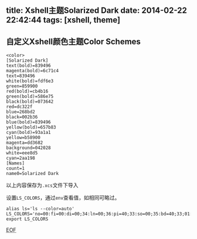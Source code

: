 title: Xshell主题Solarized Dark
date: 2014-02-22 22:42:44
tags: [xshell, theme]
---

## 自定义Xshell颜色主题Color Schemes

	<color>
	[Solarized Dark]
	text(bold)=839496
	magenta(bold)=6c71c4
	text=839496
	white(bold)=fdf6e3
	green=859900
	red(bold)=cb4b16
	green(bold)=586e75
	black(bold)=073642
	red=dc322f
	blue=268bd2
	black=002b36
	blue(bold)=839496
	yellow(bold)=657b83
	cyan(bold)=93a1a1
	yellow=b58900
	magenta=dd3682
	background=042028
	white=eee8d5
	cyan=2aa198
	[Names]
	count=1
	name0=Solarized Dark

以上内容保存为`.xcs`文件下导入

设置`LS_COLORS`，通过`env`查看值，如相同可略过。

	alias ls='ls --color=auto'
	LS_COLORS='no=00:fi=00:di=00;34:ln=00;36:pi=40;33:so=00;35:bd=40;33;01:cd=40;33;01:or=01;05;37;41:mi=01;05;37;41:ex=00;32:*.cmd=00;32:*.exe=00;32:*.com=00;32:*.btm=00;32:*.bat=00;32:*.sh=00;32:*.csh=00;32:*.tar=00;31:*.tgz=00;31:*.arj=00;31:*.taz=00;31:*.lzh=00;31:*.zip=00;31:*.z=00;31:*.Z=00;31:*.gz=00;31:*.bz2=00;31:*.bz=00;31:*.tz=00;31:*.rpm=00;31:*.cpio=00;31:*.jpg=00;35:*.gif=00;35:*.bmp=00;35:*.xbm=00;35:*.xpm=00;35:*.png=00;35:*.tif=00;35:'
	export LS_COLORS



<abbr title="End of file">EOF</abbr>
